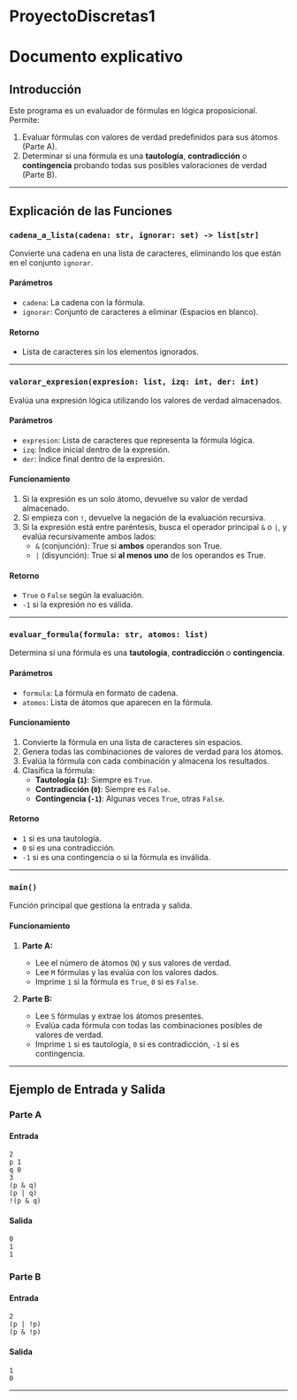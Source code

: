 # ProyectoDiscretas1

# Documento explicativo 

## Introducción
Este programa es un evaluador de fórmulas en lógica proposicional. Permite:
1. Evaluar fórmulas con valores de verdad predefinidos para sus átomos (Parte A).
2. Determinar si una fórmula es una **tautología**, **contradicción** o **contingencia** probando todas sus posibles valoraciones de verdad (Parte B).

---

## Explicación de las Funciones

### `cadena_a_lista(cadena: str, ignorar: set) -> list[str]`
Convierte una cadena en una lista de caracteres, eliminando los que están en el conjunto `ignorar`.

#### **Parámetros**
- `cadena`: La cadena con la fórmula.
- `ignorar`: Conjunto de caracteres a eliminar (Espacios en blanco).

#### **Retorno**
- Lista de caracteres sin los elementos ignorados.

---

### `valorar_expresion(expresion: list, izq: int, der: int)`
Evalúa una expresión lógica utilizando los valores de verdad almacenados.

#### **Parámetros**
- `expresion`: Lista de caracteres que representa la fórmula lógica.
- `izq`: Índice inicial dentro de la expresión.
- `der`: Índice final dentro de la expresión.

#### **Funcionamiento**
1. Si la expresión es un solo átomo, devuelve su valor de verdad almacenado.
2. Si empieza con `!`, devuelve la negación de la evaluación recursiva.
3. Si la expresión está entre paréntesis, busca el operador principal `&` o `|`, y evalúa recursivamente ambos lados:
   - `&` (conjunción): True si **ambos** operandos son True.
   - `|` (disyunción): True si **al menos uno** de los operandos es True.

#### **Retorno**
- `True` o `False` según la evaluación.
- `-1` si la expresión no es válida.

---

### `evaluar_formula(formula: str, atomos: list)`
Determina si una fórmula es una **tautología**, **contradicción** o **contingencia**.

#### **Parámetros**
- `formula`: La fórmula en formato de cadena.
- `atomos`: Lista de átomos que aparecen en la fórmula.

#### **Funcionamiento**
1. Convierte la fórmula en una lista de caracteres sin espacios.
2. Genera todas las combinaciones de valores de verdad para los átomos.
3. Evalúa la fórmula con cada combinación y almacena los resultados.
4. Clasifica la fórmula:
   - **Tautología (`1`)**: Siempre es `True`.
   - **Contradicción (`0`)**: Siempre es `False`.
   - **Contingencia (`-1`)**: Algunas veces `True`, otras `False`.

#### **Retorno**
- `1` si es una tautología.
- `0` si es una contradicción.
- `-1` si es una contingencia o si la fórmula es inválida.

---

### `main()`
Función principal que gestiona la entrada y salida.

#### **Funcionamiento**
1. **Parte A:**
   - Lee el número de átomos (`N`) y sus valores de verdad.
   - Lee `M` fórmulas y las evalúa con los valores dados.
   - Imprime `1` si la fórmula es `True`, `0` si es `False`.

2. **Parte B:**
   - Lee `S` fórmulas y extrae los átomos presentes.
   - Evalúa cada fórmula con todas las combinaciones posibles de valores de verdad.
   - Imprime `1` si es tautología, `0` si es contradicción, `-1` si es contingencia.

---

## Ejemplo de Entrada y Salida

### **Parte A**
#### **Entrada**
```
2
p 1
q 0
3
(p & q)
(p | q)
!(p & q)
```

#### **Salida**
```
0
1
1
```

### **Parte B**
#### **Entrada**
```
2
(p | !p)
(p & !p)
```

#### **Salida**
```
1
0
```

---


